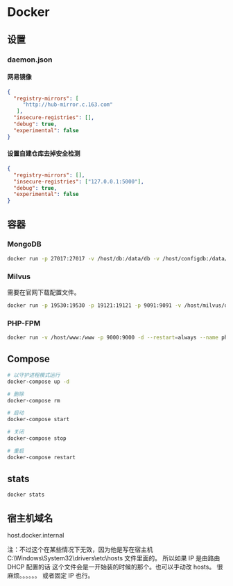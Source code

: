 # Docker

## 设置

### daemon.json

#### 网易镜像

```json
{
  "registry-mirrors": [
     "http://hub-mirror.c.163.com"
   ],
  "insecure-registries": [],
  "debug": true,
  "experimental": false
}
```

#### 设置自建仓库去掉安全检测

```json
{
  "registry-mirrors": [],
  "insecure-registries": ["127.0.0.1:5000"],
  "debug": true,
  "experimental": false
}
```

## 容器

### MongoDB

```sh
docker run -p 27017:27017 -v /host/db:/data/db -v /host/configdb:/data/configdb -d --restart=always --name mongodb mongo
```

### Milvus

需要在官网下载配置文件。

```sh
docker run -p 19530:19530 -p 19121:19121 -p 9091:9091 -v /host/milvus/db:/var/lib/milvus/db -v /host/milvus/conf:/var/lib/milvus/conf -v /host/milvus/logs:/var/lib/milvus/logs -v /host/milvus/wal:/var/lib/milvus/wal --restart=always -d --name milvus milvusdb/milvus:cpu-latest
```

### PHP-FPM

```sh
docker run -v /host/www:/www -p 9000:9000 -d --restart=always --name php-fpm php:fpm
```

## Compose

```bash
# 以守护进程模式运行
docker-compose up -d

# 删除
docker-compose rm

# 启动
docker-compose start

# 关闭
docker-compose stop

# 重启
docker-compose restart
```

## stats

```bash
docker stats
```


## 宿主机域名

host.docker.internal

注：不过这个在某些情况下无效，因为他是写在宿主机 C:\Windows\System32\drivers\etc\hosts 文件里面的。
所以如果 IP 是由路由 DHCP 配置的话 这个文件会是一开始装的时候的那个。也可以手动改 hosts。 很麻烦。。。。。。  或者固定 IP 也行。